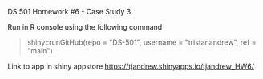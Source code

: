 DS 501 Homework #6 - Case Study 3

Run in R console using the following command

> shiny::runGitHub(repo = "DS-501", username = "tristanandrew", ref = "main")

Link to app in shiny appstore https://tjandrew.shinyapps.io/tjandrew_HW6/
